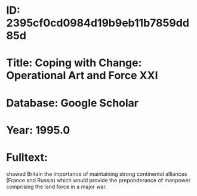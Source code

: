 # ID: 2395cf0cd0984d19b9eb11b7859dd85d
# Title: Coping with Change: Operational Art and Force XXI
# Database: Google Scholar
# Year: 1995.0
# Fulltext:
showed Britain the importance of maintaining strong continental alliances (France and Russia) which would provide the preponderance of manpower comprising the land force in a major war.